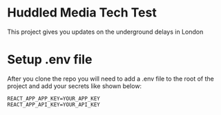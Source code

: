 # Huddled Media  Tech Test

This project gives you updates on the underground delays in London

# Setup .env file

After you clone the repo you will need to add a .env file to the root of the project and add your secrets like shown below:

```
REACT_APP_APP_KEY=YOUR_APP_KEY
REACT_APP_API_KEY=YOUR_API_KEY
```

